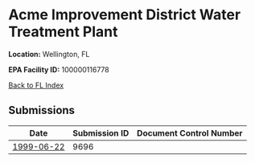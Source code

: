 # Acme Improvement District Water Treatment Plant

**Location:** Wellington, FL

**EPA Facility ID:** 100000116778

[Back to FL Index](../../index.md)

## Submissions

| Date | Submission ID | Document Control Number |
|------|--------------|-------------------------|
| [1999-06-22](submissions/9696.md) | 9696 |  |
